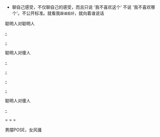 
- 聊自己感受，不仅聊自己的感受，而且只说 '我不喜欢这个' 不说 '我不喜欢哪个'。不公开标准。就看我`跟谁挺好`，就向着谁说话

聪明人对聪明人

[-](https://youtu.be/u2NTZTZwo8U?t=36m23s#安迪vs曲-所以我们不管是跟谁说什么一定要看清前提。当然了有些话一定是不与傻瓜论短长)

[-](https://youtu.be/6vb6ZErc34k?t=20m13s#安迪vs安迪#驱走邪念-假装啥事都没发生)

聪明人对傻人

[-](https://youtu.be/u2NTZTZwo8U?t=21m55s#曲vs樊)

[-](https://youtu.be/u2NTZTZwo8U?t=28m45s#曲vs关#小白兔vs打群架泡靓仔)

[-](https://youtu.be/2hsdPfhljFM?t=8m14s#安迪vs樊30-酒吧。无可奈何无能为力-她应该能感受到你的善意,但现在来看她维护自己面具的决心比她的理智更甚。聪明人打不过傻人)

[-](https://youtu.be/2lCPTeJ0Zl4?t=37m35s#安迪vs邱#被下套)

聪明人对傻人

[-](https://youtu.be/abaiITZt6C8?t=20s#安迪vs奇点-我觉得你个傻子在判断我，让我很不舒服)



= = =

男摆POSE，女风骚


